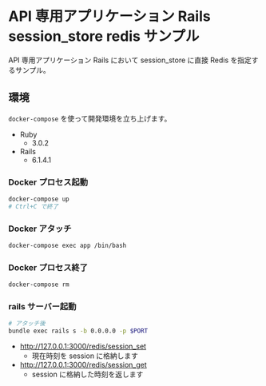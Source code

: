 # API 専用アプリケーション Rails session_store redis サンプル

API 専用アプリケーション Rails において session_store に直接 Redis を指定するサンプル。

## 環境

`docker-compose` を使って開発環境を立ち上げます。

- Ruby
  - 3.0.2
- Rails
  - 6.1.4.1

### Docker プロセス起動

```bash
docker-compose up
# Ctrl+C で終了
```

### Docker アタッチ

```bash
docker-compose exec app /bin/bash
```

### Docker プロセス終了

```bash
docker-compose rm
```

### rails サーバー起動

```bash
# アタッチ後
bundle exec rails s -b 0.0.0.0 -p $PORT
```

- http://127.0.0.1:3000/redis/session_set
  - 現在時刻を session に格納します
- http://127.0.0.1:3000/redis/session_get
  - session に格納した時刻を返します
